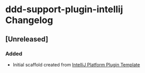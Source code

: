 <!-- Keep a Changelog guide -> https://keepachangelog.com -->

# ddd-support-plugin-intellij Changelog

## [Unreleased]
### Added
- Initial scaffold created from [IntelliJ Platform Plugin Template](https://github.com/JetBrains/intellij-platform-plugin-template)

